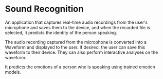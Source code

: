 # Sound Recognition

An application that captures real-time audio recordings from the user's microphone and saves them to the device, and when the recorded file is selected, it predicts the identity of the person speaking.

The audio recording captured from the microphone is converted into a Waveform and displayed to the user. If desired, the user can save this waveform to their device. They can also perform interactive analyses on the waveform.

It predicts the emotions of a person who is speaking using trained emotion models.

